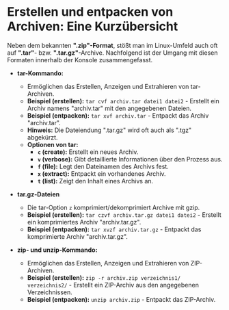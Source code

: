 # Erstellen und entpacken von Archiven: Eine Kurzübersicht

Neben dem bekannten **".zip"-Format**, stößt man im Linux-Umfeld auch oft auf **".tar"**- bzw. **".tar.gz"**-Archive.
Nachfolgend ist der Umgang mit diesen Formaten innerhalb der Konsole zusammengefasst.

- **tar-Kommando:**
  - Ermöglichen das Erstellen, Anzeigen und Extrahieren von tar-Archiven.
  - **Beispiel (erstellen):** `tar cvf archiv.tar datei1 datei2` - Erstellt ein Archiv namens "archiv.tar" mit den angegebenen Dateien.
  - **Beispiel (entpacken):** `tar xvf archiv.tar` - Entpackt das Archiv "archiv.tar".
  - **Hinweis:** Die Dateiendung ".tar.gz" wird oft auch als ".tgz" abgekürzt.
  - **Optionen von tar:**
    - **`c` (create):** Erstellt ein neues Archiv.
    - **`v` (verbose):** Gibt detaillierte Informationen über den Prozess aus.
    - **`f` (file):** Legt den Dateinamen des Archivs fest.
    - **`x` (extract):** Entpackt ein vorhandenes Archiv.
    - **`t` (list):** Zeigt den Inhalt eines Archivs an.
  
- **tar.gz-Dateien**
  - Die tar-Option `z` komprimiert/dekomprimiert Archive mit gzip.
  - **Beispiel (erstellen):** `tar czvf archiv.tar.gz datei1 datei2` - Erstellt ein komprimiertes Archiv "archiv.tar.gz".
  - **Beispiel (entpacken):** `tar xvzf archiv.tar.gz` - Entpackt das komprimierte Archiv "archiv.tar.gz".

- **zip- und unzip-Kommando:**
  - Ermöglichen das Erstellen, Anzeigen und Extrahieren von ZIP-Archiven.
  - **Beispiel (erstellen):** `zip -r archiv.zip verzeichnis1/ verzeichnis2/` - Erstellt ein ZIP-Archiv aus den angegebenen Verzeichnissen.
  - **Beispiel (entpacken):** `unzip archiv.zip` - Entpackt das ZIP-Archiv.
